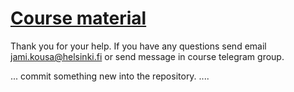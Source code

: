 # [Course material](https://docker-hy.github.io)

Thank you for your help. If you have any questions send email jami.kousa@helsinki.fi or send message in course telegram group.

... commit something new into the repository. ....
